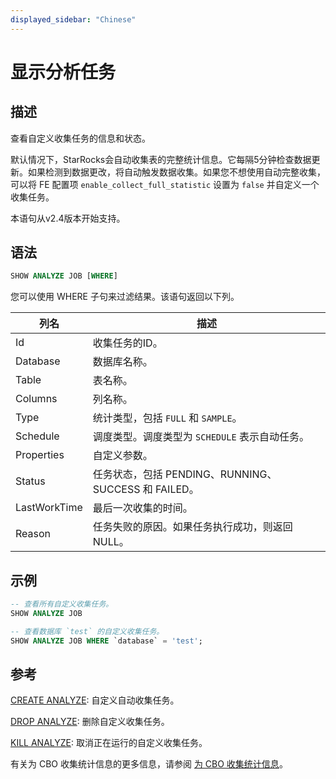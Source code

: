 ```yaml
---
displayed_sidebar: "Chinese"
---
```


# 显示分析任务

## 描述

查看自定义收集任务的信息和状态。

默认情况下，StarRocks会自动收集表的完整统计信息。它每隔5分钟检查数据更新。如果检测到数据更改，将自动触发数据收集。如果您不想使用自动完整收集，可以将 FE 配置项 `enable_collect_full_statistic` 设置为 `false` 并自定义一个收集任务。

本语句从v2.4版本开始支持。

## 语法

```SQL
SHOW ANALYZE JOB [WHERE]
```

您可以使用 WHERE 子句来过滤结果。该语句返回以下列。

| **列名**      | **描述**                                                     |
| ------------ | ------------------------------------------------------------ |
| Id           | 收集任务的ID。                                                |
| Database     | 数据库名称。                                                  |
| Table        | 表名称。                                                      |
| Columns      | 列名称。                                                      |
| Type         | 统计类型，包括 `FULL` 和 `SAMPLE`。                           |
| Schedule     | 调度类型。调度类型为 `SCHEDULE` 表示自动任务。                |
| Properties   | 自定义参数。                                                  |
| Status       | 任务状态，包括 PENDING、RUNNING、SUCCESS 和 FAILED。         |
| LastWorkTime | 最后一次收集的时间。                                          |
| Reason       | 任务失败的原因。如果任务执行成功，则返回 NULL。               |

## 示例

```SQL
-- 查看所有自定义收集任务。
SHOW ANALYZE JOB

-- 查看数据库 `test` 的自定义收集任务。
SHOW ANALYZE JOB WHERE `database` = 'test';
```

## 参考

[CREATE ANALYZE](../data-definition/CREATE_ANALYZE.md): 自定义自动收集任务。

[DROP ANALYZE](../data-definition/DROP_ANALYZE.md): 删除自定义收集任务。

[KILL ANALYZE](../data-definition/KILL_ANALYZE.md): 取消正在运行的自定义收集任务。

有关为 CBO 收集统计信息的更多信息，请参阅 [为 CBO 收集统计信息](../../../using_starrocks/Cost_based_optimizer.md)。